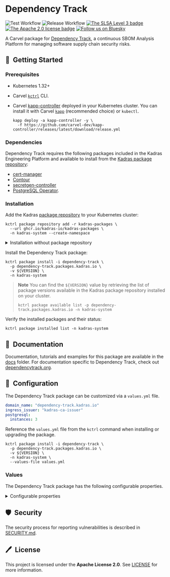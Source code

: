 # Dependency Track

![Test Workflow](https://github.com/kadras-io/package-for-dependency-track/actions/workflows/test.yml/badge.svg)
![Release Workflow](https://github.com/kadras-io/package-for-dependency-track/actions/workflows/release.yml/badge.svg)
[![The SLSA Level 3 badge](https://slsa.dev/images/gh-badge-level3.svg)](https://slsa.dev/spec/v1.0/levels)
[![The Apache 2.0 license badge](https://img.shields.io/badge/License-Apache_2.0-blue.svg)](https://opensource.org/licenses/Apache-2.0)
[![Follow us on Bluesky](https://img.shields.io/static/v1?label=Bluesky&message=Follow&color=1DA1F2)](https://bsky.app/profile/kadras.bsky.social)

A Carvel package for [Dependency Track](https://dependency-track.io), a continuous SBOM Analysis Platform for managing software supply chain security risks.

## 🚀&nbsp; Getting Started

### Prerequisites

* Kubernetes 1.32+
* Carvel [`kctrl`](https://carvel.dev/kapp-controller/docs/latest/install/#installing-kapp-controller-cli-kctrl) CLI.
* Carvel [kapp-controller](https://carvel.dev/kapp-controller) deployed in your Kubernetes cluster. You can install it with Carvel [`kapp`](https://carvel.dev/kapp/docs/latest/install) (recommended choice) or `kubectl`.

  ```shell
  kapp deploy -a kapp-controller -y \
    -f https://github.com/carvel-dev/kapp-controller/releases/latest/download/release.yml
  ```

### Dependencies

Dependency Track requires the following packages included in the Kadras Engineering Platform and available to install from the [Kadras package repository](https://github.com/kadras-io/kadras-packages):

* [cert-manager](https://github.com/kadras-io/package-for-cert-manager)
* [Contour](https://github.com/kadras-io/package-for-contour)
* [secretgen-controller](https://github.com/kadras-io/package-for-secretgen-controller)
* [PostgreSQL Operator](https://github.com/kadras-io/package-for-postgresql-operator). 

### Installation

Add the Kadras [package repository](https://github.com/kadras-io/kadras-packages) to your Kubernetes cluster:

  ```shell
  kctrl package repository add -r kadras-packages \
    --url ghcr.io/kadras-io/kadras-packages \
    -n kadras-system --create-namespace
  ```

<details><summary>Installation without package repository</summary>
The recommended way of installing the Dependency Track package is via the Kadras <a href="https://github.com/kadras-io/kadras-packages">package repository</a>. If you prefer not using the repository, you can add the package definition directly using <a href="https://carvel.dev/kapp/docs/latest/install"><code>kapp</code></a> or <code>kubectl</code>.

  ```shell
  kubectl create namespace kadras-system
  kapp deploy -a dependency-track-package -n kadras-system -y \
    -f https://github.com/kadras-io/package-for-dependency-track/releases/latest/download/metadata.yml \
    -f https://github.com/kadras-io/package-for-dependency-track/releases/latest/download/package.yml
  ```
</details>

Install the Dependency Track package:

  ```shell
  kctrl package install -i dependency-track \
    -p dependency-track.packages.kadras.io \
    -v ${VERSION} \
    -n kadras-system
  ```

> **Note**
> You can find the `${VERSION}` value by retrieving the list of package versions available in the Kadras package repository installed on your cluster.
> 
>   ```shell
>   kctrl package available list -p dependency-track.packages.kadras.io -n kadras-system
>   ```

Verify the installed packages and their status:

  ```shell
  kctrl package installed list -n kadras-system
  ```

## 📙&nbsp; Documentation

Documentation, tutorials and examples for this package are available in the [docs](docs) folder.
For documentation specific to Dependency Track, check out [dependencytrack.org](https://docs.dependencytrack.org/).

## 🎯&nbsp; Configuration

The Dependency Track package can be customized via a `values.yml` file.

```yaml
domain_name: "dependency-track.kadras.io"
ingress_issuer: "kadras-ca-issuer"
postgresql:
  instances: 3
```

Reference the `values.yml` file from the `kctrl` command when installing or upgrading the package.

```shell
kctrl package install -i dependency-track \
  -p dependency-track.packages.kadras.io \
  -v ${VERSION} \
  -n kadras-system \
  --values-file values.yml
```

### Values

The Dependency Track package has the following configurable properties.

<details><summary>Configurable properties</summary>

| Config | Default | Description |
|-------|-------------------|-------------|
| `system_requirement_check` | `true` | Whether Dependency Track will check for memory and CPU requirements at startup time. |
| `domain_name` | `""` | Domain name for Dependency Track. It must be a valid DNS name. |
| `ingress_issuer` | `""` | A reference to the ClusterIssuer to use for enabling TLS in Dependency Track. |


Settings for the API Server component.

| Config | Default | Description |
|-------|-------------------|-------------|
| `api_server.logging.level` | `info` | Log verbosity level. Options: `trace`, `debug`, `info`, `warn`, `error`. |
| `api_server.logging.format` | `console` | Log encoding format. Options: `console`, `json`. |
| `api_server.metrics.enabled` | `true` | Whether to enable the generation of Prometheus metrics. |
| `api_server.resources.cpu` | `0.5` | CPU requests configuration for the API Server component. |
| `api_server.resources.memory` | `5Gi` | Memory requests configuration for the API Server component. |
| `api_server.limits.cpu` | `4` | CPU limits configuration for the API Server component. |
| `api_server.limits.memory` | `5Gi` | Memory limits configuration for the API Server component. |
| `api_server.storage.class_name` | `""` | Class name for the PersistenceVolume to create. |
| `api_server.storage.size` | `500Mi` | Size of the PersistenceVolume to create. |

Settings for the Frontend component.

| Config | Default | Description |
|-------|-------------------|-------------|
| `frontend.replicas` | `1` | The number of Frontend replicas. In order to enable high availability, it should be greater than 1. |
| `frontend.resources.cpu` | `0.5` | CPU requests configuration for the Frontend component. |
| `frontend.resources.memory` | `5Gi` | Memory requests configuration for the Frontend component. |
| `frontend.limits.cpu` | `4` | CPU limits configuration for the Frontend component. |
| `frontend.limits.memory` | `5Gi` | Memory limits configuration for the Frontend component. |

Settings for the corporate proxy.

| Config | Default | Description |
|-------|-------------------|-------------|
| `proxy.https_proxy` | `""` | The HTTPS proxy to use for network traffic. |
| `proxy.http_proxy` | `""` | The HTTP proxy to use for network traffic. |
| `proxy.no_proxy` | `""` | A comma-separated list of hostnames, IP addresses, or IP ranges in CIDR format that should not use the proxy. |

Settings for the PostgreSQL database.

| Config | Default | Description |
|-------|-------------------|-------------|
| `postgresql.instances` | `1` | Number of instances for the PostgreSQL database cluster. Define at least 3 for production scenarios. |
| `postgresql.storage.size` | `500Mi` | Size of the PersistenceVolume to create for each PostgreSQL instance. |

</details>

## 🛡️&nbsp; Security

The security process for reporting vulnerabilities is described in [SECURITY.md](SECURITY.md).

## 🖊️&nbsp; License

This project is licensed under the **Apache License 2.0**. See [LICENSE](LICENSE) for more information.
